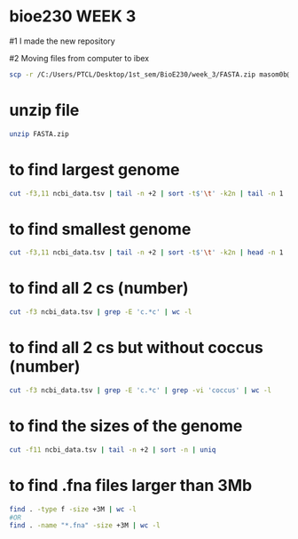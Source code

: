 # bioe230 WEEK 3
#1 I made the new repository

#2 Moving files from computer to ibex
```bash
scp -r /C:/Users/PTCL/Desktop/1st_sem/BioE230/week_3/FASTA.zip masom0b@ilogin.ibex.kaust.edu.sa:/home/masom0b/ncbi_dataset/week_3       # followed by password input
```
# unzip file
```bash
unzip FASTA.zip
```
# to find largest genome 
```bash
cut -f3,11 ncbi_data.tsv | tail -n +2 | sort -t$'\t' -k2n | tail -n 1
```
# to find smallest genome 
```bash
cut -f3,11 ncbi_data.tsv | tail -n +2 | sort -t$'\t' -k2n | head -n 1
```
# to find all 2 cs (number)
```bash
cut -f3 ncbi_data.tsv | grep -E 'c.*c' | wc -l
```
# to find all 2 cs but without coccus (number)
```bash
cut -f3 ncbi_data.tsv | grep -E 'c.*c' | grep -vi 'coccus' | wc -l
```
# to find the sizes of the genome 
```bash
cut -f11 ncbi_data.tsv | tail -n +2 | sort -n | uniq
```
# to find .fna files larger than 3Mb
```bash
find . -type f -size +3M | wc -l 
#OR 
find . -name "*.fna" -size +3M | wc -l
```
